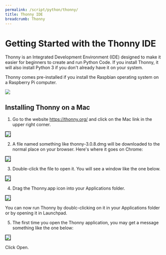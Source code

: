 ```yaml
---
permalink: /script/python/thonny/
title: Thonny IDE
breadcrumb: Thonny
---
```


# Getting Started with the Thonny IDE

Thonny is an Integrated Development Environment (IDE) designed to make it easier for beginners to create and run Python Code.  If you install Thonny, it will also install Python 3 if you don't already have it on your system.

Thonny comes pre-installed if you install the Raspbian operating system on a Raspberry Pi computer.

<img src="../images/thonny-raspberry-pi.jpg">

## Installing Thonny on a Mac

1. Go to the website <https://thonny.org/> and click on the Mac link in the upper right corner.

<img src="../images/thonny-1.png" style="border:1px solid black">

2. A file named something like thonny-3.0.8.dmg will be downloaded to the normal place on your browser.  Here's where it goes on Chrome:

<img src="../images/thonny-2.png" style="border:1px solid black">

3. Double-click the file to open it.  You will see a window like the one below.  

<img src="../images/thonny-3.png" style="border:1px solid black">

4. Drag the Thonny.app icon into your Applications folder.  

<img src="../images/thonny-5.png" style="border:1px solid black">

You can now run Thonny by doublc-clicking on it in your Applications folder or by opening it in Launchpad.

5. The first time you open the Thonny application, you may get a message something like the one below:  

<img src="../images/thonny-4.png" style="border:1px solid black">

Click Open.
